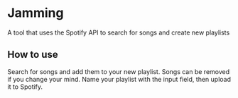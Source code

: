# Jamming

A tool that uses the Spotify API to search for songs and create new playlists

## How to use

Search for songs and add them to your new playlist. Songs can be removed if you change your mind. Name your playlist with the input field, then upload it to Spotify.
